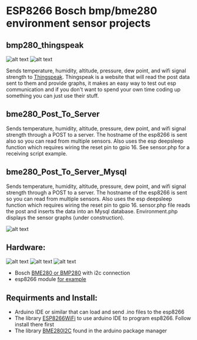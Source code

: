 ESP8266 Bosch bmp/bme280 environment sensor projects
=============

## bmp280_thingspeak

![alt text](https://github.com/slumbermachine/ESP8266/blob/master/images/img5.JPG)
![alt text](https://github.com/slumbermachine/ESP8266/blob/master/images/img1.JPG)


Sends temperature, humidity, altitude, pressure, dew point, and wifi signal strength to [Thingspeak](https://thingspeak.com/).  Thingspeak is a website that will read the post data sent to them and provide graphs, it makes an easy way to test out esp communication and if you don't want to spend your own time coding up something you can just use their stuff.

## bme280_Post_To_Server

Sends temperature, humidity, altitude, pressure, dew point, and wifi signal strength through a POST to a server. The hostname of the esp8266 is sent also so you can read from multiple sensors.  Also uses the esp deepsleep function which requires wiring the reset pin to gpio 16.  See sensor.php for a receiving script example.

## bme280_Post_To_Server_Mysql

Sends temperature, humidity, altitude, pressure, dew point, and wifi signal strength through a POST to a server. The hostname of the esp8266 is sent so you can read from multiple sensors.  Also uses the esp deepsleep function which requires wiring the reset pin to gpio 16.  sensor.php file reads the post and inserts the data into an Mysql database. Environment.php displays the sensor graphs (under construction).


![alt text](https://github.com/slumbermachine/ESP8266/blob/master/images/img4.png)

## Hardware:

![alt text](https://github.com/slumbermachine/ESP8266/blob/master/images/img2.JPG)
![alt text](https://github.com/slumbermachine/ESP8266/blob/master/images/img3.JPG)
![alt text](https://github.com/slumbermachine/ESP8266/blob/master/images/img6.JPG)

* Bosch [BME280 or BMP280](https://www.amazon.com/dp/B0118XCKTG/ref=cm_sw_r_tw_dp_x_5feozbVBZTRCQ) with i2c connection
* esp8266 module [for example](https://www.amazon.com/dp/B01IK9GEQG/ref=cm_sw_r_tw_dp_x_DieozbD29KNYZ)

## Requirments and Install:

* Arduino IDE or similar that can load and send .ino files to the esp8266
* The library [ESP8266WiFi](https://github.com/esp8266/Arduino) to use arduino IDE to program esp8266. Follow install there first
* The library [BME280I2C](https://github.com/finitespace/BME280) found in the arduino package manager
